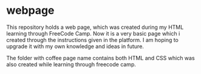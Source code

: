 # webpage
This repository holds a web page, which was created during my HTML learning through FreeCode Camp.
Now it is a very basic page which i created through the instructions given in the platform.
I am hoping to upgrade it with my own knowledge and ideas in future.

The folder with coffee page name contains both HTML and CSS which was also created while learning through freecode camp.
